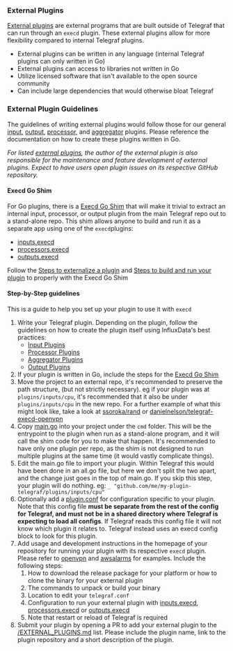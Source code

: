### External Plugins

[External plugins](/EXTERNAL_PLUGINS.md) are external programs that are built outside 
of Telegraf that can run through an `execd` plugin. These external plugins allow for 
more flexibility compared to internal Telegraf plugins.  

- External plugins can be written in any language (internal Telegraf plugins can only written in Go)
- External plugins can access to libraries not written in Go
- Utilize licensed software that isn't available to the open source community
- Can include large dependencies that would otherwise bloat Telegraf

### External Plugin Guidelines
The guidelines of writing external plugins would follow those for our general [input](/docs/INPUTS.md),
[output](/docs/OUTPUTS.md), [processor](/docs/PROCESSORS.md), and [aggregator](/docs/AGGREGATORS.md) plugins.
Please reference the documentation on how to create these plugins written in Go.

_For listed [external plugins](/EXTERNAL_PLUGINS.md), the author of the external plugin is also responsible for the maintenance
and feature development of external plugins. Expect to have users open plugin issues on its respective GitHub repository._

#### Execd Go Shim
For Go plugins, there is a [Execd Go Shim](/plugins/common/shim/) that will make it trivial to extract an internal input, processor, or output plugin from the main Telegraf repo out to a stand-alone repo. This shim allows anyone to build and run it as a separate app using one of the `execd`plugins:
- [inputs.execd](/plugins/inputs/execd)
- [processors.execd](/plugins/processors/execd)
- [outputs.execd](/plugins/outputs/execd)

Follow the [Steps to externalize a plugin](/plugins/common/shim#steps-to-externalize-a-plugin) and [Steps to build and run your plugin](/plugins/common/shim#steps-to-build-and-run-your-plugin) to properly with the Execd Go Shim

#### Step-by-Step guidelines
This is a guide to help you set up your plugin to use it with `execd`
1. Write your Telegraf plugin.  Depending on the plugin, follow the guidelines on how to create the plugin itself using InfluxData's best practices:
   - [Input Plugins](/docs/INPUTS.md)
   - [Processor Plugins](/docs/PROCESSORS.md)
   - [Aggregator Plugins](/docs/AGGREGATORS.md)
   - [Output Plugins](/docs/OUTPUTS.md)
2. If your plugin is written in Go, include the steps for the [Execd Go Shim](/plugins/common/shim#steps-to-build-and-run-your-plugin)
  1. Move the project to an external repo, it's recommended to preserve the path
  structure, (but not strictly necessary). eg if your plugin was at
  `plugins/inputs/cpu`, it's recommended that it also be under `plugins/inputs/cpu`
  in the new repo. For a further example of what this might look like, take a
  look at [ssoroka/rand](https://github.com/ssoroka/rand) or
  [danielnelson/telegraf-execd-openvpn](https://github.com/danielnelson//telegraf-execd-openvpn)
  1. Copy [main.go](/plugins/common/shim/example/cmd/main.go) into your project under the `cmd` folder.
  This will be the entrypoint to the plugin when run as a stand-alone program, and
  it will call the shim code for you to make that happen. It's recommended to
  have only one plugin per repo, as the shim is not designed to run multiple
  plugins at the same time (it would vastly complicate things).
  1. Edit the main.go file to import your plugin. Within Telegraf this would have
  been done in an all.go file, but here we don't split the two apart, and the change
  just goes in the top of main.go. If you skip this step, your plugin will do nothing.
  eg: `_ "github.com/me/my-plugin-telegraf/plugins/inputs/cpu"`
  1. Optionally add a [plugin.conf](./example/cmd/plugin.conf) for configuration
  specific to your plugin. Note that this config file **must be separate from the
  rest of the config for Telegraf, and must not be in a shared directory where
  Telegraf is expecting to load all configs**. If Telegraf reads this config file
  it will not know which plugin it relates to. Telegraf instead uses an execd config
  block to look for this plugin. 
  1. Add usage and development instructions in the homepage of your repository for running 
  your plugin with its respective `execd` plugin. Please refer to 
  [openvpn](/danielnelson/telegraf-execd-openvpn#usage) and [awsalarms](https://github.com/vipinvkmenon/awsalarms#installation) 
  for examples. Include the following steps:
     1. How to download the release package for your platform or how to clone the binary for your external plugin
     1. The commands to unpack or build your binary
     1. Location to edit your `telegraf.conf`
     1. Configuration to run your external plugin with [inputs.execd](/plugins/inputs/execd), 
     [processors.execd](/plugins/processors/execd) or [outputs.execd](/plugins/outputs/execd)
     1. Note that restart or reload of Telegraf is required
  1. Submit your plugin by opening a PR to add your external plugin to the [/EXTERNAL_PLUGINS.md](/EXTERNAL_PLUGINS.md) 
  list. Please include the plugin name, link to the plugin repository and a short description of the plugin. 
